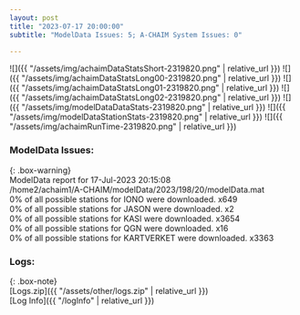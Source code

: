 ```yaml
---
layout: post
title: "2023-07-17 20:00:00"
subtitle: "ModelData Issues: 5; A-CHAIM System Issues: 0"

---
```


![]({{ "/assets/img/achaimDataStatsShort-2319820.png" | relative_url }})
![]({{ "/assets/img/achaimDataStatsLong00-2319820.png" | relative_url }})
![]({{ "/assets/img/achaimDataStatsLong01-2319820.png" | relative_url }})
![]({{ "/assets/img/achaimDataStatsLong02-2319820.png" | relative_url }})
![]({{ "/assets/img/modelDataDataStats-2319820.png" | relative_url }})
![]({{ "/assets/img/modelDataStationStats-2319820.png" | relative_url }})
![]({{ "/assets/img/achaimRunTime-2319820.png" | relative_url }})


### ModelData Issues:  
  
{: .box-warning}  
 ModelData report for 17-Jul-2023 20:15:08   
 /home2/achaim1/A-CHAIM/modelData/2023/198/20/modelData.mat   
 0% of all possible stations for IONO were downloaded. x649   
 0% of all possible stations for JASON were downloaded. x2   
 0% of all possible stations for KASI were downloaded. x3654   
 0% of all possible stations for QGN were downloaded. x16   
 0% of all possible stations for KARTVERKET were downloaded. x3363   
  


### Logs:  
  
{: .box-note}  
[Logs.zip]({{ "/assets/other/logs.zip" | relative_url }})  
[Log Info]({{ "/logInfo" | relative_url }})  
